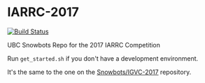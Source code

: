 # IARRC-2017
[![Build Status](https://travis-ci.org/UBC-Snowbots/IARRC-2017.svg?branch=master)](https://travis-ci.org/UBC-Snowbots/IARRC-2017)

UBC Snowbots Repo for the 2017 IARRC Competition

Run `get_started.sh` if you don't have a development environment.

It's the same to the one on the [Snowbots/IGVC-2017](https://github.com/UBC-Snowbots/IGVC-2017) repository.
